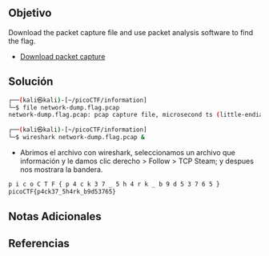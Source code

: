 ## Objetivo
Download the packet capture file and use packet analysis software to find the flag.

- [Download packet capture](https://artifacts.picoctf.net/c/194/network-dump.flag.pcap)
## Solución

```bash
┌──(kali㉿kali)-[~/picoCTF/information]
└─$ file network-dump.flag.pcap 
network-dump.flag.pcap: pcap capture file, microsecond ts (little-endian) - version 2.4 (Ethernet, capture length 262144)
                                                                                 
┌──(kali㉿kali)-[~/picoCTF/information]
└─$ wireshark network-dump.flag.pcap &

```
- Abrimos el archivo con wireshark, seleccionamos un archivo que información y le damos clic derecho > Follow > TCP Steam; y despues nos mostrara la bandera.
```bash
p i c o C T F { p 4 c k 3 7 _ 5 h 4 r k _ b 9 d 5 3 7 6 5 }
picoCTF{p4ck37_5h4rk_b9d53765}
```


## Notas Adicionales
## Referencias